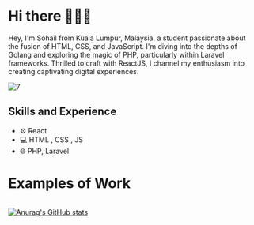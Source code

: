 # Hi there 🌟🌟🌟

Hey, I'm Sohail from Kuala Lumpur, Malaysia, a student passionate about the fusion of HTML, CSS, and JavaScript. I'm diving into the depths of Golang and exploring the magic of PHP, particularly within Laravel frameworks. Thrilled to craft with ReactJS, I channel my enthusiasm into creating captivating digital experiences.

![7](https://github.com/s-s-sidhu/s-s-sidhu/assets/74487344/93c2b635-de44-4ba1-88e0-5954d4f431c1)



## Skills and Experience

* ⚙ React
* 💻 HTML , CSS , JS
* 🌐 PHP, Laravel

# Examples of Work
<img src="">




[![Anurag's GitHub stats](https://github-readme-stats.vercel.app/api?username=s-s-sidhu)](https://github.com/anuraghazra/github-readme-stats)

